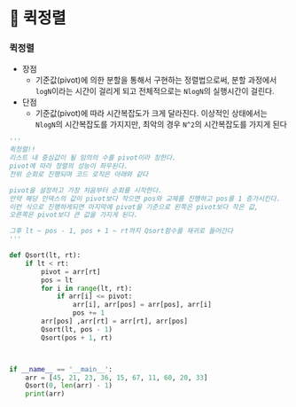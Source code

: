 # 📢 퀵정렬

### 퀵정렬

- 장점
  - 기준값(pivot)에 의한 분할을 통해서 구현하는 정렬법으로써, 분할 과정에서 `logN`이라는 시간이 걸리게 되고 전체적으로는 `NlogN`의 실행시간이 걸린다.
- 단점
  - 기준값(pivot)에 따라 시간복잡도가 크게 달라진다. 이상적인 상태에서는 `NlogN`의 시간복잡도를 가지지만, 최악의 경우 `N^2`의 시간복잡도를 가지게 된다

```python
'''
퀵정렬!!
리스트 내 중심값이 될 임의의 수를 pivot이라 칭한다.
pivot에 따라 정렬의 성능이 좌우된다.
전위 순회로 진행되며 코드 로직은 아래와 같다

pivot을 설정하고 가장 처음부터 순회를 시작한다.
만약 해당 인덱스의 값이 pivot보다 작으면 pos와 교체를 진행하고 pos를 1 증가시킨다.
이런 식으로 진행하게되면 마지막에 pivot을 기준으로 왼쪽은 pivot보다 작은 값,
오른쪽은 pivot보다 큰 값을 가지게 된다.

그후 lt ~ pos - 1, pos + 1 ~ rt까지 Qsort함수를 재귀로 들어간다
'''

def Qsort(lt, rt):
    if lt < rt:
        pivot = arr[rt]
        pos = lt
        for i in range(lt, rt):
            if arr[i] <= pivot:
                arr[i], arr[pos] = arr[pos], arr[i]
                pos += 1
        arr[pos] ,arr[rt] = arr[rt], arr[pos]
        Qsort(lt, pos - 1)
        Qsort(pos + 1, rt)



if __name__ == '__main__':
    arr = [45, 21, 23, 36, 15, 67, 11, 60, 20, 33]
    Qsort(0, len(arr) - 1)
    print(arr)
    
```

